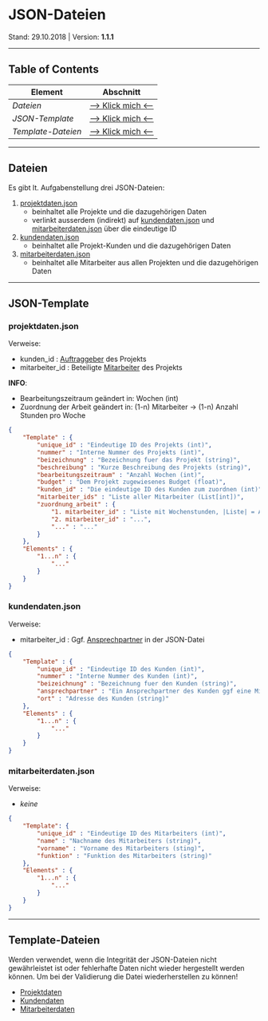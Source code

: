 # JSON-Dateien
Stand: 29.10.2018 | Version: **1.1.1**

---

## Table of Contents
Element | Abschnitt
--------|----------
*Dateien* | [--> Klick mich <--](#dateien)
*JSON-Template* | [--> Klick mich <--](#json-template)
*Template-Dateien* | [--> Klick mich <--](#template-files)

---

<a name="dateien"></a>
## Dateien
Es gibt lt. Aufgabenstellung drei JSON-Dateien:
1. [projektdaten.json](projektdaten.json)
    * beinhaltet alle Projekte und die dazugehörigen Daten
    * verlinkt ausserdem (indirekt) auf [kundendaten.json](kundendaten.json) und [mitarbeiterdaten.json](mitarbeiterdaten.json) über die eindeutige ID
2. [kundendaten.json](kundendaten.json)
    * beinhaltet alle Projekt-Kunden und die dazugehörigen Daten
3. [mitarbeiterdaten.json](mitarbeiterdaten.json)
    * beinhaltet alle Mitarbeiter aus allen Projekten und die dazugehörigen Daten

---

<a name="json-template"></a>
## JSON-Template
### **projektdaten.json**
Verweise:
- kunden_id : [Auftraggeber](kundendaten.json) des Projekts
- mitarbeiter_id : Beteiligte  [Mitarbeiter](mitarbeiterdaten.sjon) des Projekts

**INFO**:
- Bearbeitungszeitraum geändert in: Wochen (int)
- Zuordnung der Arbeit geändert in: (1-n) Mitarbeiter -> (1-n) Anzahl Stunden pro Woche

```json
{
    "Template" : {
        "unique_id" : "Eindeutige ID des Projekts (int)",
        "nummer" : "Interne Nummer des Projekts (int)",
        "beizeichnung" : "Bezeichnung fuer das Projekt (string)",
        "beschreibung" : "Kurze Beschreibung des Projekts (string)",
        "bearbeitungszeitraum" : "Anzahl Wochen (int)",
        "budget" : "Dem Projekt zugewiesenes Budget (float)",
        "kunden_id" : "Die eindeutige ID des Kunden zum zuordnen (int)",
        "mitarbeiter_ids" : "Liste aller Mitarbeiter (List[int])",
        "zuordnung_arbeit" : {
            "1. mitarbeiter_id" : "Liste mit Wochenstunden, |Liste| = Anzahl Wochen List(int)",
            "2. mitarbeiter_id" : "...",
            "..." : "..."
        }
    },
    "Elements" : {
        "1...n" : {
            "..."
        }
    }
}
```

### **kundendaten.json**
Verweise:
- mitarbeiter_id : Ggf. [Ansprechpartner](mitarbeiterdaten.json) in der JSON-Datei

```json
{
    "Template" : {
        "unique_id" : "Eindeutige ID des Kunden (int)",
        "nummer" : "Interne Nummer des Kunden (int)",
        "beizeichnung" : "Bezeichnung fuer den Kunden (string)",
        "ansprechpartner" : "Ein Ansprechpartner des Kunden ggf eine Mitarbeiter-ID! (string)",
        "ort" : "Adresse des Kunden (string)"
    },
    "Elements" : {
        "1...n" : {
            "..."
        }
    }
}
```

### **mitarbeiterdaten.json**
Verweise:
- *keine*

```json
{
    "Template": {
        "unique_id" : "Eindeutige ID des Mitarbeiters (int)",
        "name" : "Nachname des Mitarbeiters (string)",
        "vorname" : "Vorname des Mitarbeiters (sting)",
        "funktion" : "Funktion des Mitarbeiters (string)"
    },
    "Elements" : {
        "1...n" : {
            "..."
        }
    }
}
```

---

<a name="template-files"></a>
## Template-Dateien
Werden verwendet, wenn die Integrität der JSON-Dateien nicht gewährleistet ist oder fehlerhafte Daten nicht wieder hergestellt werden können.
Um bei der Validierung die Datei wiederherstellen zu können!

- [Projektdaten](/template/projektdaten.json)
- [Kundendaten](/template/kundendaten-tpl.json)
- [Mitarbeiterdaten](/template/mitarbeiterdaten-tpl.json)
